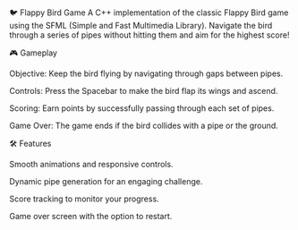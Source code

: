 🐦 Flappy Bird Game
A C++ implementation of the classic Flappy Bird game using the SFML (Simple and Fast Multimedia Library). Navigate the bird through a series of pipes without hitting them and aim for the highest score!

🎮 Gameplay

Objective: Keep the bird flying by navigating through gaps between pipes.

Controls: Press the Spacebar to make the bird flap its wings and ascend.

Scoring: Earn points by successfully passing through each set of pipes.

Game Over: The game ends if the bird collides with a pipe or the ground.


🛠️ Features

Smooth animations and responsive controls.

Dynamic pipe generation for an engaging challenge.

Score tracking to monitor your progress.

Game over screen with the option to restart.

